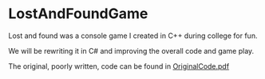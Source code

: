 # LostAndFoundGame
Lost and found was a console game I created in C++ during college for fun. 

We will be rewriting it in C# and improving the overall code and game play.

The original, poorly written, code can be found in [OriginalCode.pdf](OriginalCode.pdf)
